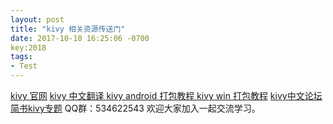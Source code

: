 ```yaml
---
layout: post
title: "kivy 相关资源传送门"
date: 2017-10-10 16:25:06 -0700
key:2018
tags:
- Test
---
```

[kivy 官网](https://kivy.org/#home)
[kivy 中文翻译 ](https://github.com/Kivy-CN/Kivy-CN)
[kivy android 打包教程 ](https://github.com/nkiiiiid/kivy-apk)
[kivy win 打包教程](https://github.com/nkiiiiid/kivy-exe)
[kivy中文论坛 ](http://kivy.club/forum.php)
[简书kivy专题](http://www.jianshu.com/c/f990f02e26d4)
QQ群：534622543
欢迎大家加入一起交流学习。